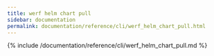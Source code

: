 ```yaml
---
title: werf helm chart pull
sidebar: documentation
permalink: documentation/reference/cli/werf_helm_chart_pull.html
---
```


{% include /documentation/reference/cli/werf_helm_chart_pull.md %}
